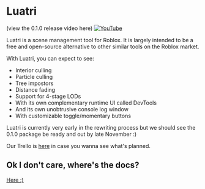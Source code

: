 # Luatri

(view the 0.1.0 release video here)
[![YouTube](http://i.ytimg.com/vi/vnCQPsnyepw/hqdefault.jpg)](https://www.youtube.com/watch?v=vnCQPsnyepw)

Luatri is a scene management tool for Roblox. It is largely intended to be a free and open-source alternative to other similar tools on the Roblox market.

With Luatri, you can expect to see:

- Interior culling
- Particle culling
- Tree impostors
- Distance fading
- Support for 4-stage LODs
- With its own complementary runtime UI called DevTools
- And its own unobtrusive console log window
- With customizable toggle/momentary buttons

Luatri is currently very early in the rewriting process but we should see the 0.1.0 package be ready and out by late November :)

Our Trello is [here](https://trello.com/b/Yaz2aodH/vistools) in case you wanna see what's planned.

## Ok I don't care, where's the docs?

[Here :)](https://opticworks.github.io/)
